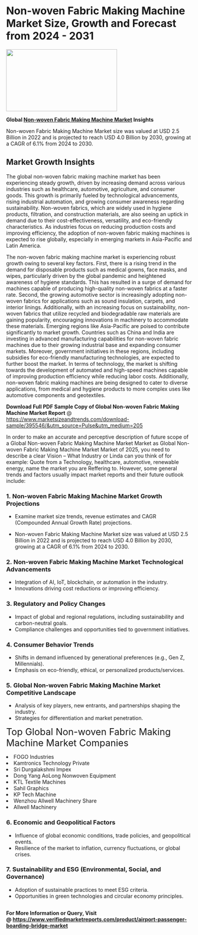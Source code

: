 <H1>Non-woven Fabric Making Machine Market Size, Growth and Forecast from 2024 - 2031</H1><img class="aligncenter size-medium wp-image-584254" src="https://thirdeyenews.in/wp-content/uploads/2024/09/Global-Market-Research-300x168.jpeg" alt="" width="300" height="168" /><p><strong>Global&nbsp;<a href="https://www.marketsizeandtrends.com/download-sample/395546/&amp;utm_source=Pulse&amp;utm_medium=205">Non-woven Fabric Making Machine Market</a> Insights</strong></p><p>Non-woven Fabric Making Machine Market size was valued at USD 2.5 Billion in 2022 and is projected to reach USD 4.0 Billion by 2030, growing at a CAGR of 6.1% from 2024 to 2030.</p><p><h2>Market Growth Insights</h2> <p>The global non-woven fabric making machine market has been experiencing steady growth, driven by increasing demand across various industries such as healthcare, automotive, agriculture, and consumer goods. This growth is primarily fueled by technological advancements, rising industrial automation, and growing consumer awareness regarding sustainability. Non-woven fabrics, which are widely used in hygiene products, filtration, and construction materials, are also seeing an uptick in demand due to their cost-effectiveness, versatility, and eco-friendly characteristics. As industries focus on reducing production costs and improving efficiency, the adoption of non-woven fabric making machines is expected to rise globally, especially in emerging markets in Asia-Pacific and Latin America. </p> <p>The non-woven fabric making machine market is experiencing robust growth owing to several key factors. First, there is a rising trend in the demand for disposable products such as medical gowns, face masks, and wipes, particularly driven by the global pandemic and heightened awareness of hygiene standards. This has resulted in a surge of demand for machines capable of producing high-quality non-woven fabrics at a faster rate. Second, the growing automotive sector is increasingly adopting non-woven fabrics for applications such as sound insulation, carpets, and interior linings. Additionally, with an increasing focus on sustainability, non-woven fabrics that utilize recycled and biodegradable raw materials are gaining popularity, encouraging innovations in machinery to accommodate these materials. Emerging regions like Asia-Pacific are poised to contribute significantly to market growth. Countries such as China and India are investing in advanced manufacturing capabilities for non-woven fabric machines due to their growing industrial base and expanding consumer markets. Moreover, government initiatives in these regions, including subsidies for eco-friendly manufacturing technologies, are expected to further boost the market. In terms of technology, the market is shifting towards the development of automated and high-speed machines capable of improving production efficiency while reducing labor costs. Additionally, non-woven fabric making machines are being designed to cater to diverse applications, from medical and hygiene products to more complex uses like automotive components and geotextiles. </p><p><span class=""><strong>Download Full PDF Sample Copy of Global Non-woven Fabric Making Machine Market Report</strong> @ <a href="https://www.marketsizeandtrends.com/download-sample/395546/&amp;utm_source=Pulse&amp;utm_medium=205" target="_blank">https://www.marketsizeandtrends.com/download-sample/395546/&amp;utm_source=Pulse&amp;utm_medium=205</a></span></p><p>In order to make an accurate and perceptive description of future scope of a Global&nbsp;Non-woven Fabric Making Machine Market Market as Global&nbsp;Non-woven Fabric Making Machine Market Market of 2025, you need to describe a clear Vision &ndash; What Industry or Linda can you think of for example: Quote from a Technology, healthcare, automotive, renewable energy, name the market you are Reffering to. However, some general trends and factors usually impact market reports and their future outlook include:</p><h3>1.&nbsp;<strong>Non-woven Fabric Making Machine Market Growth Projections</strong></h3><ul><li>Examine market size trends, revenue estimates and CAGR (Compounded Annual Growth Rate) projections.</li><li><p>Non-woven Fabric Making Machine Market size was valued at USD 2.5 Billion in 2022 and is projected to reach USD 4.0 Billion by 2030, growing at a CAGR of 6.1% from 2024 to 2030.</p></li></ul><h3>2.&nbsp;<strong>Non-woven Fabric Making Machine Market Technological Advancements</strong></h3><ul><li>Integration of AI, IoT, blockchain, or automation in the industry.</li><li>Innovations driving cost reductions or improving efficiency.</li></ul><h3>3.&nbsp;<strong>Regulatory and Policy Changes</strong></h3><ul><li>Impact of global and regional regulations, including sustainability and carbon-neutral goals.</li><li>Compliance challenges and opportunities tied to government initiatives.</li></ul><h3>4.&nbsp;<strong>Consumer Behavior Trends</strong></h3><ul><li>Shifts in demand influenced by generational preferences (e.g., Gen Z, Millennials).</li><li>Emphasis on eco-friendly, ethical, or personalized products/services.</li></ul><h3>5.&nbsp;<strong>Global Non-woven Fabric Making Machine Market Competitive Landscape</strong></h3><ul><li>Analysis of key players, new entrants, and partnerships shaping the industry.</li><li>Strategies for differentiation and market penetration.</li></ul><p data-pm-slice="1 1 []"><span style="color: inherit; font-family: inherit; font-size: 25px;">Top Global Non-woven Fabric Making Machine Market Companies</span></p><div class="" data-test-id=""><p><li>FOGO Industries</li><li> Kamtronics Technology Private</li><li> Sri Durgalakshmi Impex</li><li> Dong Yang AoLong Nonwoven Equipment</li><li> KTL Textile Machines</li><li> Sahil Graphics</li><li> KP Tech Machine</li><li> Wenzhou Allwell Machinery Share</li><li> Allwell Machinery</li></p></div><h3>6.&nbsp;<strong>Economic and Geopolitical Factors</strong></h3><ul><li>Influence of global economic conditions, trade policies, and geopolitical events.</li><li>Resilience of the market to inflation, currency fluctuations, or global crises.</li></ul><h3>7.&nbsp;<strong>Sustainability and ESG (Environmental, Social, and Governance)</strong></h3><ul><li>Adoption of sustainable practices to meet ESG criteria.</li><li>Opportunities in green technologies and circular economy principles.</li></ul><h2><strong style="font-size: 14px;">For More Information or Query, Visit @&nbsp;</strong><a style="background-color: #ffffff; font-size: 14px;" href="https://www.marketsizeandtrends.com/report/non-woven-fabric-making-machine-market/" target="_blank">https://www.verifiedmarketreports.com/product/airport-passenger-boarding-bridge-market</a></h2>
